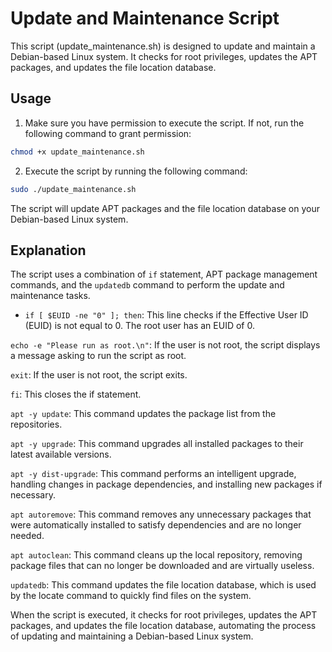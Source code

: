 # Update and Maintenance Script
This script (update_maintenance.sh) is designed to update and maintain a Debian-based Linux system. It checks for root privileges, updates the APT packages, and updates the file location database.

## Usage
1. Make sure you have permission to execute the script. If not, run the following command to grant permission:
```bash
chmod +x update_maintenance.sh
```

2. Execute the script by running the following command:
```bash
sudo ./update_maintenance.sh
```

The script will update APT packages and the file location database on your Debian-based Linux system.

## Explanation
The script uses a combination of `if` statement, APT package management commands, and the `updatedb` command to perform the update and maintenance tasks.

* `if [ $EUID -ne "0" ]; then`: This line checks if the Effective User ID (EUID) is not equal to 0. The root user has an EUID of 0.

`echo -e "Please run as root.\n"`: If the user is not root, the script displays a message asking to run the script as root.

`exit`: If the user is not root, the script exits.

`fi`: This closes the if statement.

`apt -y update`: This command updates the package list from the repositories.

`apt -y upgrade`: This command upgrades all installed packages to their latest available versions.

`apt -y dist-upgrade`: This command performs an intelligent upgrade, handling changes in package dependencies, and installing new packages if necessary.

`apt autoremove`: This command removes any unnecessary packages that were automatically installed to satisfy dependencies and are no longer needed.

`apt autoclean`: This command cleans up the local repository, removing package files that can no longer be downloaded and are virtually useless.

`updatedb`: This command updates the file location database, which is used by the locate command to quickly find files on the system.

When the script is executed, it checks for root privileges, updates the APT packages, and updates the file location database, automating the process of updating and maintaining a Debian-based Linux system.

